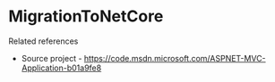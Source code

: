 # MigrationToNetCore

Related references
- Source project - https://code.msdn.microsoft.com/ASPNET-MVC-Application-b01a9fe8
